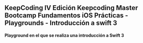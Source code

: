## KeepCoding IV Edición Keepcoding Master Bootcamp Fundamentos iOS Prácticas - Playgrounds - Introducción a swift 3
#### Playground en el que se realiza una introducción a Swift 3
